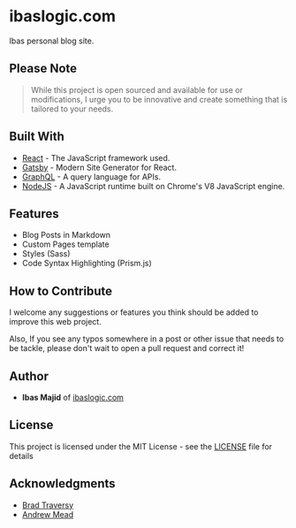 # ibaslogic.com

Ibas personal blog site.

## Please Note

> While this project is open sourced and available for use or modifications, I urge you to be innovative and create something that is tailored to your needs.
 

## Built With

- [React](https://reactjs.org/) - The JavaScript framework used.
- [Gatsby](https://www.gatsbyjs.org/) - Modern Site Generator for React.
- [GraphQL](https://graphql.org/) - A query language for APIs.
- [NodeJS](https://nodejs.org/) - A JavaScript runtime built on Chrome's V8 JavaScript engine.

## Features

- Blog Posts in Markdown
- Custom Pages template
- Styles (Sass)
- Code Syntax Highlighting (Prism.js)

## How to Contribute

I welcome any suggestions or features you think should be added to improve this web project.

Also, If you see any typos somewhere in a post or other issue that needs to be tackle, please don't wait to open a pull request and correct it!


## Author

- **Ibas Majid** of [ibaslogic.com](https://ibaslogic.com/)

## License

This project is licensed under the MIT License - see the [LICENSE](https://github.com/Ibaslogic/Ibaslogic/blob/master/LICENSE) file for details

## Acknowledgments

- [Brad Traversy](https://github.com/bradtraversy)
- [Andrew Mead](https://github.com/andrewjmead)

